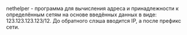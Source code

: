 nethelper - программа для вычисления адреса и принадлежности к определённым сетям на основе введённых данных в виде: 123.123.123.123/12. До обратного слэша вводится IP, а после префикс сети.
